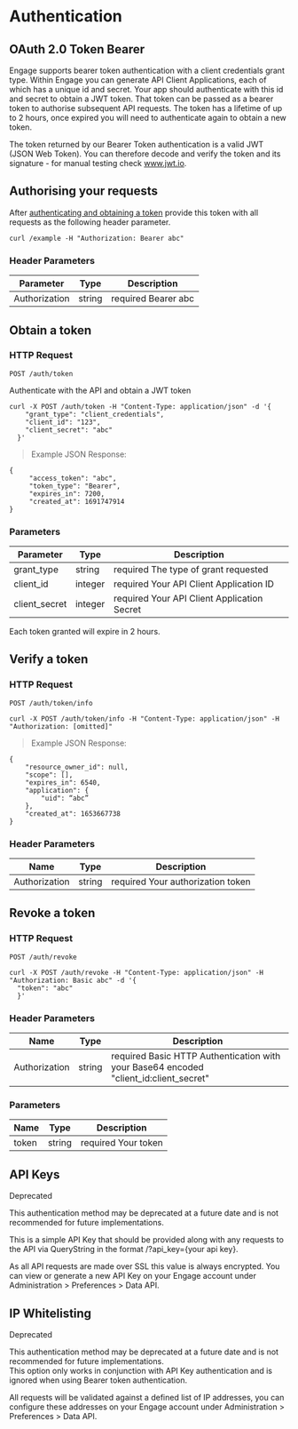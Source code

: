 # Authentication

## OAuth 2.0 Token Bearer

Engage supports bearer token authentication with a client credentials grant type.
Within Engage you can generate API Client Applications, each of which has a unique id and secret. Your app should authenticate with this id and secret to obtain a JWT token. That token can be passed as a bearer token to authorise subsequent API requests.
The token has a lifetime of up to 2 hours, once expired you will need to authenticate again to obtain a new token.

<aside class="notice">
  The token returned by our Bearer Token authentication is a valid JWT (JSON Web Token). You can therefore decode and verify the token and its signature - for manual testing check <a href="https://www.jwt.io">www.jwt.io</a>.
</aside>

## Authorising your requests

After [authenticating and obtaining a token](#obtain-a-token) provide this token with all requests as the following header parameter.

```
curl /example -H "Authorization: Bearer abc"
```

### Header Parameters

Parameter | Type | Description
--------- | ------- | -----------
Authorization | string | <span class="label label-info">required</span> Bearer abc

## Obtain a token

### HTTP Request
`POST /auth/token`

Authenticate with the API and obtain a JWT token

```
curl -X POST /auth/token -H "Content-Type: application/json" -d '{
    "grant_type": "client_credentials", 
    "client_id": "123", 
    "client_secret": "abc"
  }' 
```

> Example JSON Response:

```
{
     "access_token": "abc",
     "token_type": "Bearer",
     "expires_in": 7200,
     "created_at": 1691747914
}
```

### Parameters

Parameter | Type | Description
--------- | ------- | -----------
grant_type | string | <span class="label label-info">required</span> The type of grant requested
client_id | integer | <span class="label label-info">required</span> Your API Client Application ID
client_secret | integer | <span class="label label-info">required</span> Your API Client Application Secret

<aside class="notice notice-info">
  Each token granted will expire in 2 hours.
</aside>

## Verify a token

### HTTP Request
`POST /auth/token/info`

```
curl -X POST /auth/token/info -H "Content-Type: application/json" -H "Authorization: [omitted]"
```

> Example JSON Response:

```
{
    "resource_owner_id": null,
    "scope": [],
    "expires_in": 6540,
    "application": {
        "uid": “abc”
    },
    "created_at": 1653667738
}
```

### Header Parameters

Name | Type | Description
--------- | ------- | -----------
Authorization | string | <span class="label label-info">required</span> Your authorization token

## Revoke a token

### HTTP Request
`POST /auth/revoke`

```
curl -X POST /auth/revoke -H "Content-Type: application/json" -H "Authorization: Basic abc" -d '{
  "token": "abc"
  }'
```

### Header Parameters

Name | Type | Description
--------- | ------- | -----------
Authorization | string | <span class="label label-info">required</span> Basic HTTP Authentication with your Base64 encoded "client_id:client_secret"

### Parameters

Name | Type | Description
--------- | ------- | -----------
token | string | <span class="label label-info">required</span> Your token


## API Keys

<span class="label label-info">Deprecated</span>

<aside class="warning">
  This authentication method may be deprecated at a future date and is not recommended for future implementations.
</aside>

This is a simple API Key that should be provided along with any requests to the API via QueryString in the format /?api_key={your api key}.

As all API requests are made over SSL this value is always encrypted.
You can view or generate a new API Key on your Engage account under Administration > Preferences > Data API.

## IP Whitelisting

<span class="label label-info">Deprecated</span>

<aside class="warning">
  This authentication method may be deprecated at a future date and is not recommended for future implementations.
</aside>

<aside class="notice">
  This option only works in conjunction with API Key authentication and is ignored when using Bearer token authentication.
</aside>

All requests will be validated against a defined list of IP addresses, you can configure these addresses on your Engage account under Administration > Preferences > Data API.
